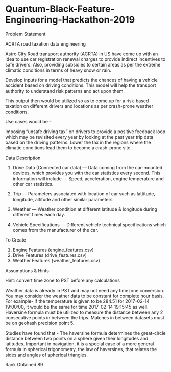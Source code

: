 # Quantum-Black-Feature-Engineering-Hackathon-2019

Problem Statement


ACRTA road taxation data engineering

Astro City Road transport authority (ACRTA) in US have come up with an idea to use car registration renewal charges to provide indirect incentives to safe drivers. Also, providing subsidies to certain areas as per the extreme climatic conditions in terms of heavy snow or rain.

Develop inputs for a model that predicts the chances of having a vehicle accident based on driving conditions. This model will help the transport authority to understand risk patterns and act upon them.

This output then would be utilized so as to come up for a risk-based taxation on different drivers and locations as per crash-prone weather conditions.

Use cases would be –

Imposing “unsafe driving tax” on drivers to provide a positive feedback loop which may be revisited every year by looking at the past year trip data based on the driving patterns. Lower the tax in the regions where the climatic conditions lead them to become a crash-prone site.

Data Description

1. Drive Data (Connected car data) — Data coming from the car-mounted devices, which provides you with the car statistics every second. This information will include — Speed, acceleration, engine temperature and other car statistics.

2. Trip — Parameters associated with location of car such as lattitude, longitude, altitude and other similar parameters

3. Weather — Weather condition at different latitude & longitude during different times each day.

4. Vehicle Specifications — Different vehicle technical specifications which comes from the manufacturer of the car.


To Create

1. Engine Features (engine_features.csv)
2. Drive Features (drive_features.csv)
3. Weather Features (weather_features.csv)

Assumptions & Hints–

Hint: convert time zone to PST before any calculations

Weather data is already in PST and may not need any timezone conversion. You may consider the weather data to be constant for complete hour basis. For example- if the temperature is given to be 284.51 for 2017-02-14 19:00:00, it would be the same for time 2017-02-14 19:15:45 as well. Haversine formula must be utilized to measure the distance between any 2 consecutive points in between the trips. Matches in between datasets must be on geohash precision point 5.

Studies have found that - The haversine formula determines the great-circle distance between two points on a sphere given their longitudes and latitudes. Important in navigation, it is a special case of a more general formula in spherical trigonometry, the law of haversines, that relates the sides and angles of spherical triangles.

Rank Obtained
89




